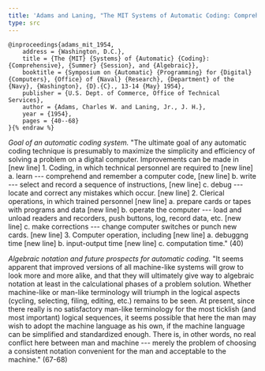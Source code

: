 ```yaml
---
title: 'Adams and Laning, "The MIT Systems of Automatic Coding: Comprehensive, Summer Session, and Algebraic" (1954)'
type: src
---
```


```bibtex{% raw %}
@inproceedings{adams_mit_1954,
	address = {Washington, D.C.},
	title = {The {MIT} {Systems} of {Automatic} {Coding}: {Comprehensive}, {Summer} {Session}, and {Algebraic}},
	booktitle = {Symposium on {Automatic} {Programming} for {Digital} {Computers}, {Office} of {Naval} {Research}, {Department} of the {Navy}, {Washington}, {D}.{C}., 13-14 {May} 1954},
	publisher = {U.S. Dept. of Commerce, Office of Technical Services},
	author = {Adams, Charles W. and Laning, Jr., J. H.},
	year = {1954},
	pages = {40--68}
}{% endraw %}
```

*Goal of an automatic coding system.* "The ultimate goal of any automatic coding technique is presumably to maximize the simplicity and efficiency of solving a problem on a digital computer. Improvements can be made in [new line] 1. Coding, in which technical personnel are required to [new line] a. learn --- comprehend and remember a computer code, [new line] b. write --- select and record a sequence of instructions, [new line] c. debug --- locate and correct any mistakes which occur. [new line] 2. Clerical operations, in which trained personnel [new line] a. prepare cards or tapes with programs and data [new line] b. operate the computer --- load and unload readers and recorders, push buttons, log, record data, etc. [new line] c. make corrections --- change computer switches or punch new cards. [new line] 3. Computer operation, including [new line] a. debuggng time [new line] b. input-output time [new line] c. computation time." (40)

*Algebraic notation and future prospects for automatic coding.* "It seems apparent that improved versions of all machine-like systems will grow to look more and more alike, and that they will ultimately give way to algebraic notation at least in the calculational phases of a problem solution. Whether machine-like or man-like terminology will triumph in the logical aspects (cycling, selecting, filing, editing, etc.) remains to be seen. At present, since there really is no satisfactory man-like terminology for the most ticklish (and most important) logical sequences, it seems possible that here the man may wish to adopt the machine language as his own, if the machine language can be simplified and standardized enough. There is, in other words, no real conflict here between man and machine --- merely the problem of choosing a consistent notation convenient for the man and acceptable to the machine." (67-68)